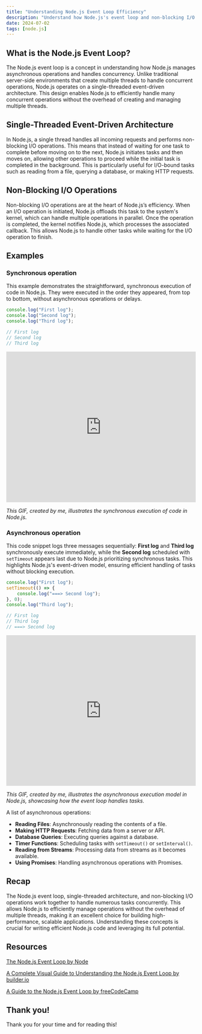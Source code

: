 ```yaml
---
title: "Understanding Node.js Event Loop Efficiency"
description: "Understand how Node.js's event loop and non-blocking I/O efficiently manage concurrent tasks in a single-threaded environment for high-performance apps."
date: 2024-07-02
tags: [node.js]
---
```


## What is the Node.js Event Loop?

The Node.js event loop is a concept in understanding how Node.js manages asynchronous operations and handles concurrency. Unlike traditional server-side environments that create multiple threads to handle concurrent operations, Node.js operates on a single-threaded event-driven architecture. This design enables Node.js to efficiently handle many concurrent operations without the overhead of creating and managing multiple threads.

## Single-Threaded Event-Driven Architecture

In Node.js, a single thread handles all incoming requests and performs non-blocking I/O operations. This means that instead of waiting for one task to complete before moving on to the next, Node.js initiates tasks and then moves on, allowing other operations to proceed while the initial task is completed in the background. This is particularly useful for I/O-bound tasks such as reading from a file, querying a database, or making HTTP requests.

## Non-Blocking I/O Operations

Non-blocking I/O operations are at the heart of Node.js’s efficiency. When an I/O operation is initiated, Node.js offloads this task to the system's kernel, which can handle multiple operations in parallel. Once the operation is completed, the kernel notifies Node.js, which processes the associated callback. This allows Node.js to handle other tasks while waiting for the I/O operation to finish.

## Examples

### Synchronous operation

This example demonstrates the straightforward, synchronous execution of code in Node.js. They were executed in the order they appeared, from top to bottom, without asynchronous operations or delays.

```js
console.log("First log");
console.log("Second log");
console.log("Third log");

// First log
// Second log
// Third log
```

<iframe style="width: 100%; height: 400px; border: none;"src="https://github.com/victoriacheng15/victoriacheng15.vercel.app/assets/35031228/54b721f3-df59-4d72-8206-03f673c6b1d0" frameborder="0" allowfullscreen></iframe>

_This GIF, created by me, illustrates the synchronous execution of code in Node.js._

### Asynchronous operation

This code snippet logs three messages sequentially: **First log** and **Third log** synchronously execute immediately, while the **Second log** scheduled with `setTimeout` appears last due to Node.js prioritizing synchronous tasks. This highlights Node.js's event-driven model, ensuring efficient handling of tasks without blocking execution.

```js
console.log("First log");
setTimeout(() => {
	console.log("===> Second log");
}, 0);
console.log("Third log");

// First log
// Third log
// ===> Second log
```

<iframe style="width: 100%; height: 400px; border: none;" src="https://github.com/victoriacheng15/victoriacheng15.vercel.app/assets/35031228/a18a2f66-f974-46af-94bc-e43ef6b518b2" frameborder="0" allowfullscreen></iframe>

_This GIF, created by me, illustrates the asynchronous execution model in Node.js, showcasing how the event loop handles tasks._

A list of asynchronous operations:

- **Reading Files**: Asynchronously reading the contents of a file.
- **Making HTTP Requests**: Fetching data from a server or API.
- **Database Queries**: Executing queries against a database.
- **Timer Functions**: Scheduling tasks with `setTimeout()` or `setInterval()`.
- **Reading from Streams**: Processing data from streams as it becomes available.
- **Using Promises**: Handling asynchronous operations with Promises.

## Recap

The Node.js event loop, single-threaded architecture, and non-blocking I/O operations work together to handle numerous tasks concurrently. This allows Node.js to efficiently manage operations without the overhead of multiple threads, making it an excellent choice for building high-performance, scalable applications. Understanding these concepts is crucial for writing efficient Node.js code and leveraging its full potential.

## Resources

[The Node.js Event Loop by Node](https://nodejs.org/en/learn/asynchronous-work/event-loop-timers-and-nexttick)

[A Complete Visual Guide to Understanding the Node.js Event Loop by builder.io](https://www.builder.io/blog/visual-guide-to-nodejs-event-loop)

[A Guide to the Node.js Event Loop by freeCodeCamp](https://www.freecodecamp.org/news/a-guide-to-the-node-js-event-loop/)

## Thank you!

Thank you for your time and for reading this!
